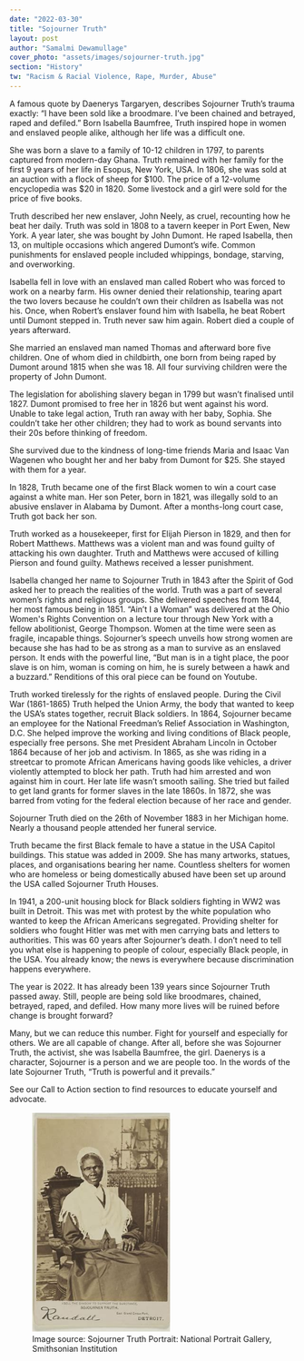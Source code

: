 ```yaml
---
date: "2022-03-30"
title: "Sojourner Truth"
layout: post
author: "Samalmi Dewamullage"
cover_photo: "assets/images/sojourner-truth.jpg"
section: "History"
tw: "Racism & Racial Violence, Rape, Murder, Abuse"
---
```


A famous quote by Daenerys Targaryen, describes Sojourner Truth’s trauma exactly: “I have been sold like a broodmare. I’ve been chained and betrayed, raped and defiled.” Born Isabella Baumfree, Truth inspired hope in women and enslaved people alike, although her life was a difficult one.

She was born a slave to a family of 10-12 children in 1797, to parents captured from modern-day Ghana. Truth remained with her family for the first 9 years of her life in Esopus, New York, USA. In 1806, she was sold at an auction with a flock of sheep for $100. The price of a 12-volume encyclopedia was $20 in 1820. Some livestock and a girl were sold for the price of five books.

Truth described her new enslaver, John Neely, as cruel, recounting how he beat her daily. Truth was sold in 1808 to a tavern keeper in Port Ewen, New York. A year later, she was bought by John Dumont. He raped Isabella, then 13, on multiple occasions which angered Dumont’s wife. Common punishments for enslaved people included whippings, bondage, starving, and overworking.

Isabella fell in love with an enslaved man called Robert who was forced to work on a nearby farm. His owner denied their relationship, tearing apart the two lovers because he couldn’t own their children as Isabella was not his. Once, when Robert’s enslaver found him with Isabella, he beat Robert until Dumont stepped in. Truth never saw him again. Robert died a couple of years afterward.

She married an enslaved man named Thomas and afterward bore five children. One of whom died in childbirth, one born from being raped by Dumont around 1815 when she was 18. All four surviving children were the property of John Dumont.

The legislation for abolishing slavery began in 1799 but wasn’t finalised until 1827. Dumont promised to free her in 1826 but went against his word. Unable to take legal action, Truth ran away with her baby, Sophia. She couldn’t take her other children; they had to work as bound servants into their 20s before thinking of freedom.

She survived due to the kindness of long-time friends Maria and Isaac Van Wagenen who bought her and her baby from Dumont for $25. She stayed with them for a year.

In 1828, Truth became one of the first Black women to win a court case against a white man. Her son Peter, born in 1821, was illegally sold to an abusive enslaver in Alabama by Dumont. After a months-long court case, Truth got back her son.

Truth worked as a housekeeper, first for Elijah Pierson in 1829, and then for Robert Matthews. Matthews was a violent man and was found guilty of attacking his own daughter. Truth and Matthews were accused of killing Pierson and found guilty. Mathews received a lesser punishment.

Isabella changed her name to Sojourner Truth in 1843 after the Spirit of God asked her to preach the realities of the world. Truth was a part of several women’s rights and religious groups. She delivered speeches from 1844, her most famous being in 1851. “Ain’t I a Woman” was delivered at the Ohio Women's Rights Convention on a lecture tour through New York with a fellow abolitionist, George Thompson. Women at the time were seen as fragile, incapable things. Sojourner’s speech unveils how strong women are because she has had to be as strong as a man to survive as an enslaved person. It ends with the powerful line, “But man is in a tight place, the poor slave is on him, woman is coming on him, he is surely between a hawk and a buzzard.” Renditions of this oral piece can be found on Youtube.

Truth worked tirelessly for the rights of enslaved people. During the Civil War (1861-1865) Truth helped the Union Army, the body that wanted to keep the USA’s states together, recruit Black soldiers. In 1864, Sojourner became an employee for the National Freedman’s Relief Association in Washington, D.C. She helped improve the working and living conditions of Black people, especially free persons. She met President Abraham Lincoln in October 1864 because of her job and activism. In 1865, as she was riding in a streetcar to promote African Americans having goods like vehicles, a driver violently attempted to block her path. Truth had him arrested and won against him in court. Her late life wasn’t smooth sailing. She tried but failed to get land grants for former slaves in the late 1860s. In 1872, she was barred from voting for the federal election because of her race and gender.

Sojourner Truth died on the 26th of November 1883 in her Michigan home. Nearly a thousand people attended her funeral service.

Truth became the first Black female to have a statue in the USA Capitol buildings. This statue was added in 2009. She has many artworks, statues, places, and organisations bearing her name. Countless shelters for women who are homeless or being domestically abused have been set up around the USA called Sojourner Truth Houses.

In 1941, a 200-unit housing block for Black soldiers fighting in WW2 was built in Detroit. This was met with protest by the white population who wanted to keep the African Americans segregated. Providing shelter for soldiers who fought Hitler was met with men carrying bats and letters to authorities. This was 60 years after Sojourner’s death. I don’t need to tell you what else is happening to people of colour, especially Black people, in the USA. You already know; the news is everywhere because discrimination happens everywhere.

The year is 2022. It has already been 139 years since Sojourner Truth passed away. Still, people are being sold like broodmares, chained, betrayed, raped, and defiled. How many more lives will be ruined before change is brought forward?

Many, but we can reduce this number. Fight for yourself and especially for others. We are all capable of change. After all, before she was Sojourner Truth, the activist, she was Isabella Baumfree, the girl. Daenerys is a character, Sojourner is a person and we are people too. In the words of the late Sojourner Truth, “Truth is powerful and it prevails.”

See our Call to Action section to find resources to educate yourself and advocate.

<div class="pr-0 justify-content-center ">
    <figure>
	    <img class="rounded img-fluid" src="/assets/images/sjt.png" alt="{{ page.title }}">
           <figcaption class="figure-caption"> Image source: Sojourner Truth Portrait: National Portrait Gallery, Smithsonian Institution
</figcaption>
    </figure>
</div>
